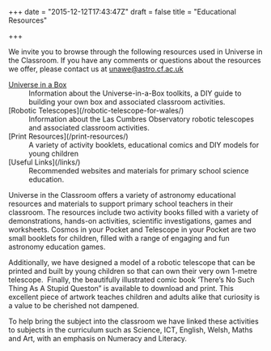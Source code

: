 +++
date = "2015-12-12T17:43:47Z"
draft = false
title = "Educational Resources"

+++

We invite you to browse through the following resources used in Universe in the Classroom. If you have any comments or questions about the resources we offer, please contact us at unawe@astro.cf.ac.uk

<dl>
  <dt><a href="/universe-in-a-box/">Universe in a Box</a></dt>
  <dd> Information about the Universe-in-a-Box toolkits, a DIY guide to building your own box and associated classroom activities.</dd>

  <dt>[Robotic Telescopes](/robotic-telescope-for-wales/)</dt>
  <dd>Information about the Las Cumbres Observatory robotic telescopes and associated classroom activities.</dd>

  <dt>[Print Resources](/print-resources/)</dt>
  <dd>A variety of activity booklets, educational comics and DIY models for young children</dd>

  <dt>[Useful Links](/links/)</dt>
  <dd>Recommended websites and materials for primary school science education.</dd>
</dl>


Universe in the Classroom offers a variety of astronomy educational resources and materials to support primary school teachers in their classroom. The resources include two activity books filled with a variety of demonstrations, hands-on activities, scientific investigations, games and worksheets. Cosmos in your Pocket and Telescope in your Pocket are two small booklets for children, filled with a range of engaging and fun astronomy education games.

Additionally, we have designed a model of a robotic telescope that can be printed and built by young children so that can own their very own 1-metre telescope.  Finally, the beautifully illustrated comic book ‘There’s No Such Thing As A Stupid Queston” is available to download and print. This excellent piece of artwork teaches children and adults alike that curiosity is a value to be cherished not dampened.

To help bring the subject into the classroom we have linked these activities to subjects in the curriculum such as Science, ICT, English, Welsh, Maths and Art, with an emphasis on Numeracy and Literacy.

